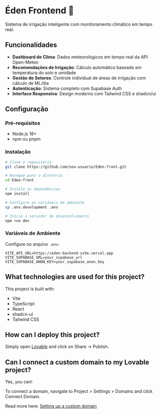 # Éden Frontend 🌱

Sistema de irrigação inteligente com monitoramento climático em tempo real.

## Funcionalidades

- **Dashboard de Clima**: Dados meteorológicos em tempo real da API Open-Meteo
- **Recomendações de Irrigação**: Cálculo automático baseado em temperatura do solo e umidade
- **Gestão de Setores**: Controle individual de áreas de irrigação com cálculo de ML/dia
- **Autenticação**: Sistema completo com Supabase Auth
- **Interface Responsiva**: Design moderno com Tailwind CSS e shadcn/ui

## Configuração

### Pré-requisitos
- Node.js 18+ 
- npm ou pnpm

### Instalação

```bash
# Clone o repositório
git clone https://github.com/seu-usuario/Eden-front.git

# Navegue para o diretório
cd Eden-front

# Instale as dependências
npm install

# Configure as variáveis de ambiente
cp .env.development .env

# Inicie o servidor de desenvolvimento
npm run dev
```

### Variáveis de Ambiente

Configure no arquivo `.env`:

```env
VITE_API_URL=https://eden-backend-vv5e.vercel.app
VITE_SUPABASE_URL=your_supabase_url
VITE_SUPABASE_ANON_KEY=your_supabase_anon_key
```

## What technologies are used for this project?

This project is built with:

- Vite
- TypeScript
- React
- shadcn-ui
- Tailwind CSS

## How can I deploy this project?

Simply open [Lovable](https://lovable.dev/projects/abab82a8-b027-4d30-8ab0-abe1877aafd4) and click on Share -> Publish.

## Can I connect a custom domain to my Lovable project?

Yes, you can!

To connect a domain, navigate to Project > Settings > Domains and click Connect Domain.

Read more here: [Setting up a custom domain](https://docs.lovable.dev/tips-tricks/custom-domain#step-by-step-guide)
